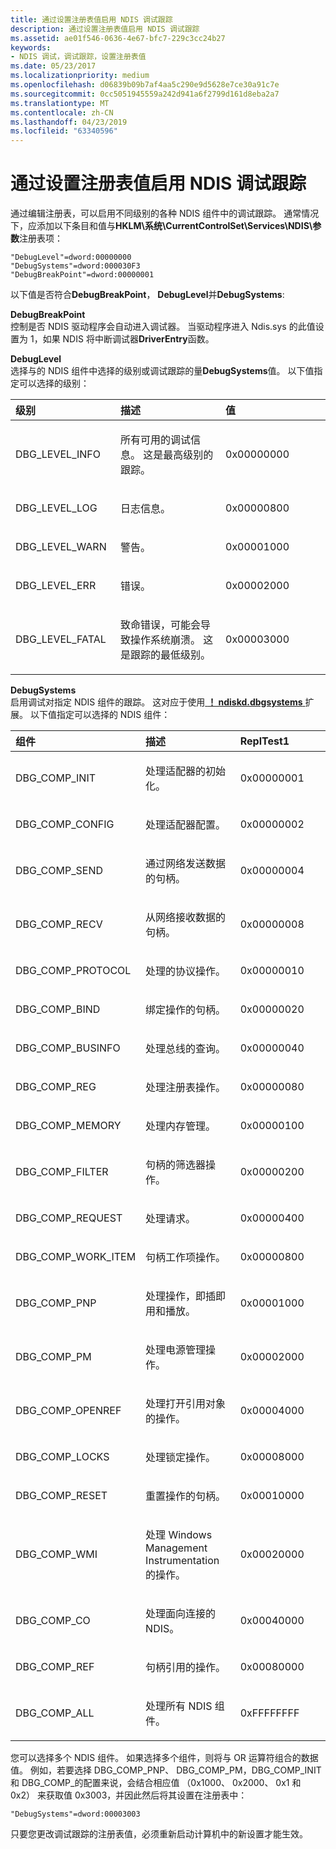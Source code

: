 ```yaml
---
title: 通过设置注册表值启用 NDIS 调试跟踪
description: 通过设置注册表值启用 NDIS 调试跟踪
ms.assetid: ae01f546-0636-4e67-bfc7-229c3cc24b27
keywords:
- NDIS 调试，调试跟踪，设置注册表值
ms.date: 05/23/2017
ms.localizationpriority: medium
ms.openlocfilehash: d06839b09b7af4aa5c290e9d5628e7ce30a91c7e
ms.sourcegitcommit: 0cc5051945559a242d941a6f2799d161d8eba2a7
ms.translationtype: MT
ms.contentlocale: zh-CN
ms.lasthandoff: 04/23/2019
ms.locfileid: "63340596"
---
```

# <a name="enabling-ndis-debug-tracing-by-setting-registry-values"></a>通过设置注册表值启用 NDIS 调试跟踪


通过编辑注册表，可以启用不同级别的各种 NDIS 组件中的调试跟踪。 通常情况下，应添加以下条目和值与**HKLM\\系统\\CurrentControlSet\\Services\\NDIS\\参数**注册表项：

```text
"DebugLevel"=dword:00000000
"DebugSystems"=dword:000030F3
"DebugBreakPoint"=dword:00000001 
```

以下值是否符合**DebugBreakPoint**， **DebugLevel**并**DebugSystems**:

<span id="DebugBreakPoint"></span><span id="debugbreakpoint"></span><span id="DEBUGBREAKPOINT"></span>**DebugBreakPoint**  
控制是否 NDIS 驱动程序会自动进入调试器。 当驱动程序进入 Ndis.sys 的此值设置为 1，如果 NDIS 将中断调试器**DriverEntry**函数。

<span id="DebugLevel"></span><span id="debuglevel"></span><span id="DEBUGLEVEL"></span>**DebugLevel**  
选择与的 NDIS 组件中选择的级别或调试跟踪的量**DebugSystems**值。 以下值指定可以选择的级别：

<table>
<colgroup>
<col width="33%" />
<col width="33%" />
<col width="33%" />
</colgroup>
<thead>
<tr class="header">
<th align="left">级别</th>
<th align="left">描述</th>
<th align="left">值</th>
</tr>
</thead>
<tbody>
<tr class="odd">
<td align="left"><p>DBG_LEVEL_INFO</p></td>
<td align="left"><p>所有可用的调试信息。 这是最高级别的跟踪。</p></td>
<td align="left"><p>0x00000000</p></td>
</tr>
<tr class="even">
<td align="left"><p>DBG_LEVEL_LOG</p></td>
<td align="left"><p>日志信息。</p></td>
<td align="left"><p>0x00000800</p></td>
</tr>
<tr class="odd">
<td align="left"><p>DBG_LEVEL_WARN</p></td>
<td align="left"><p>警告。</p></td>
<td align="left"><p>0x00001000</p></td>
</tr>
<tr class="even">
<td align="left"><p>DBG_LEVEL_ERR</p></td>
<td align="left"><p>错误。</p></td>
<td align="left"><p>0x00002000</p></td>
</tr>
<tr class="odd">
<td align="left"><p>DBG_LEVEL_FATAL</p></td>
<td align="left"><p>致命错误，可能会导致操作系统崩溃。 这是跟踪的最低级别。</p></td>
<td align="left"><p>0x00003000</p></td>
</tr>
</tbody>
</table>

 

<span id="DebugSystems"></span><span id="debugsystems"></span><span id="DEBUGSYSTEMS"></span>**DebugSystems**  
启用调试对指定 NDIS 组件的跟踪。 这对应于使用[ **！ ndiskd.dbgsystems** ](-ndiskd-dbgsystems.md)扩展。 以下值指定可以选择的 NDIS 组件：

<table>
<colgroup>
<col width="33%" />
<col width="33%" />
<col width="33%" />
</colgroup>
<thead>
<tr class="header">
<th align="left">组件</th>
<th align="left">描述</th>
<th align="left">ReplTest1</th>
</tr>
</thead>
<tbody>
<tr class="odd">
<td align="left"><p>DBG_COMP_INIT</p></td>
<td align="left"><p>处理适配器的初始化。</p></td>
<td align="left"><p>0x00000001</p></td>
</tr>
<tr class="even">
<td align="left"><p>DBG_COMP_CONFIG</p></td>
<td align="left"><p>处理适配器配置。</p></td>
<td align="left"><p>0x00000002</p></td>
</tr>
<tr class="odd">
<td align="left"><p>DBG_COMP_SEND</p></td>
<td align="left"><p>通过网络发送数据的句柄。</p></td>
<td align="left"><p>0x00000004</p></td>
</tr>
<tr class="even">
<td align="left"><p>DBG_COMP_RECV</p></td>
<td align="left"><p>从网络接收数据的句柄。</p></td>
<td align="left"><p>0x00000008</p></td>
</tr>
<tr class="odd">
<td align="left"><p>DBG_COMP_PROTOCOL</p></td>
<td align="left"><p>处理的协议操作。</p></td>
<td align="left"><p>0x00000010</p></td>
</tr>
<tr class="even">
<td align="left"><p>DBG_COMP_BIND</p></td>
<td align="left"><p>绑定操作的句柄。</p></td>
<td align="left"><p>0x00000020</p></td>
</tr>
<tr class="odd">
<td align="left"><p>DBG_COMP_BUSINFO</p></td>
<td align="left"><p>处理总线的查询。</p></td>
<td align="left"><p>0x00000040</p></td>
</tr>
<tr class="even">
<td align="left"><p>DBG_COMP_REG</p></td>
<td align="left"><p>处理注册表操作。</p></td>
<td align="left"><p>0x00000080</p></td>
</tr>
<tr class="odd">
<td align="left"><p>DBG_COMP_MEMORY</p></td>
<td align="left"><p>处理内存管理。</p></td>
<td align="left"><p>0x00000100</p></td>
</tr>
<tr class="even">
<td align="left"><p>DBG_COMP_FILTER</p></td>
<td align="left"><p>句柄的筛选器操作。</p></td>
<td align="left"><p>0x00000200</p></td>
</tr>
<tr class="odd">
<td align="left"><p>DBG_COMP_REQUEST</p></td>
<td align="left"><p>处理请求。</p></td>
<td align="left"><p>0x00000400</p></td>
</tr>
<tr class="even">
<td align="left"><p>DBG_COMP_WORK_ITEM</p></td>
<td align="left"><p>句柄工作项操作。</p></td>
<td align="left"><p>0x00000800</p></td>
</tr>
<tr class="odd">
<td align="left"><p>DBG_COMP_PNP</p></td>
<td align="left"><p>处理操作，即插即用和播放。</p></td>
<td align="left"><p>0x00001000</p></td>
</tr>
<tr class="even">
<td align="left"><p>DBG_COMP_PM</p></td>
<td align="left"><p>处理电源管理操作。</p></td>
<td align="left"><p>0x00002000</p></td>
</tr>
<tr class="odd">
<td align="left"><p>DBG_COMP_OPENREF</p></td>
<td align="left"><p>处理打开引用对象的操作。</p></td>
<td align="left"><p>0x00004000</p></td>
</tr>
<tr class="even">
<td align="left"><p>DBG_COMP_LOCKS</p></td>
<td align="left"><p>处理锁定操作。</p></td>
<td align="left"><p>0x00008000</p></td>
</tr>
<tr class="odd">
<td align="left"><p>DBG_COMP_RESET</p></td>
<td align="left"><p>重置操作的句柄。</p></td>
<td align="left"><p>0x00010000</p></td>
</tr>
<tr class="even">
<td align="left"><p>DBG_COMP_WMI</p></td>
<td align="left"><p>处理 Windows Management Instrumentation 的操作。</p></td>
<td align="left"><p>0x00020000</p></td>
</tr>
<tr class="odd">
<td align="left"><p>DBG_COMP_CO</p></td>
<td align="left"><p>处理面向连接的 NDIS。</p></td>
<td align="left"><p>0x00040000</p></td>
</tr>
<tr class="even">
<td align="left"><p>DBG_COMP_REF</p></td>
<td align="left"><p>句柄引用的操作。</p></td>
<td align="left"><p>0x00080000</p></td>
</tr>
<tr class="odd">
<td align="left"><p>DBG_COMP_ALL</p></td>
<td align="left"><p>处理所有 NDIS 组件。</p></td>
<td align="left"><p>0xFFFFFFFF</p></td>
</tr>
</tbody>
</table>

 

您可以选择多个 NDIS 组件。 如果选择多个组件，则将与 OR 运算符组合的数据值。 例如，若要选择 DBG\_COMP\_PNP、 DBG\_COMP\_PM，DBG\_COMP\_INIT 和 DBG\_COMP\_的配置来说，会结合相应值 （0x1000、 0x2000、 0x1 和 0x2） 来获取值 0x3003，并因此然后将其设置在注册表中：

```text
"DebugSystems"=dword:00003003
```

只要您更改调试跟踪的注册表值，必须重新启动计算机中的新设置才能生效。

 

 





